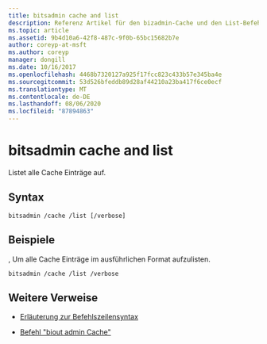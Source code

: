 ```yaml
---
title: bitsadmin cache and list
description: Referenz Artikel für den bizadmin-Cache und den List-Befehl, der alle Cache Einträge auflistet.
ms.topic: article
ms.assetid: 9b4d10a6-42f8-487c-9f0b-65bc15682b7e
author: coreyp-at-msft
ms.author: coreyp
manager: dongill
ms.date: 10/16/2017
ms.openlocfilehash: 4468b7320127a925f17fcc823c433b57e345ba4e
ms.sourcegitcommit: 53d526bfeddb89d28af44210a23ba417f6ce0ecf
ms.translationtype: MT
ms.contentlocale: de-DE
ms.lasthandoff: 08/06/2020
ms.locfileid: "87894863"
---
```

# <a name="bitsadmin-cache-and-list"></a>bitsadmin cache and list

Listet alle Cache Einträge auf.

## <a name="syntax"></a>Syntax

```
bitsadmin /cache /list [/verbose]
```

## <a name="examples"></a>Beispiele

, Um alle Cache Einträge im ausführlichen Format aufzulisten.

```
bitsadmin /cache /list /verbose
```

## <a name="additional-references"></a>Weitere Verweise

- [Erläuterung zur Befehlszeilensyntax](command-line-syntax-key.md)

- [Befehl "biout admin Cache"](bitsadmin-cache.md)
